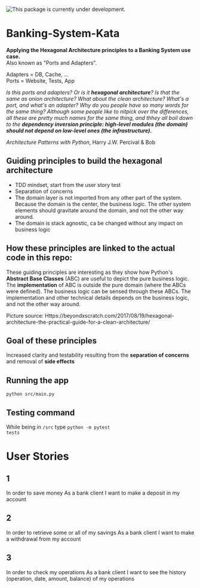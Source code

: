 ![This package is currently under development.](https://img.shields.io/badge/under-development-orange.svg)


# Banking-System-Kata
<b>Applying the Hexagonal Architecture principles to a Banking System use case.</b><br>
Also known as "Ports and Adapters".

Adapters = DB, Cache, ... <br>
Ports = Website, Tests, App

*Is this ports and adapters? Or is it **hexagonal architecture**? Is that the same as onion architecture? What about the clean architecture? What's a port, and what's an adapter? Why do you people have so many words for the same thing?*
*Although some people like to nitpick over the differences, all these are pretty much names for the same thing, and thhey all boil down to the **dependency inversion principle: high-level modules (the domain) should not depend on low-level ones (the infrastructure).***

*Architecture Patterns with Python*, Harry J.W. Percival & Bob

## Guiding principles to build the hexagonal architecture

<ul>
<li> TDD mindset, start from the user story test 
<li> Separation of concerns 
<li> The domain layer is not imported from any other part of the system. Because the domain is the center, the business logic. The other system elements should gravitate around the domain, and not the other way around.
<li> The domain is stack agnostic, ca be changed without any impact on business logic
</ul>

## How these principles are linked to the actual code in this repo: 
These guiding principles are interesting as they show how Python's <b>Abstract Base Classes</b> (ABC) are useful to depict the pure business logic.
The **implementation** of ABC is outside the pure domain (where the ABCs were defined). The business logic can be sensed through these ABCs.
The implementation and other technical details depends on the business logic, and not the other way around.


Picture source: Https://beyondxscratch.com/2017/08/19/hexagonal-architecture-the-practical-guide-for-a-clean-architecture/

## Goal of these principles

Increased clarity and testability resulting from the **separation of concerns** and removal of **side effects**

 ## Running the app
 <code>python src/main.py</code>

 ## Testing command
 While being in <code>/src</code> type <code>python -m pytest tests</code>


# User Stories

## 1

In order to save money
As a bank client
I want to make a deposit in my account


## 2

In order to retrieve some or all of my savings
As a bank client
I want to make a withdrawal from my account

## 3

In order to check my operations
As a bank client
I want to see the history (operation, date, amount, balance) of my operations